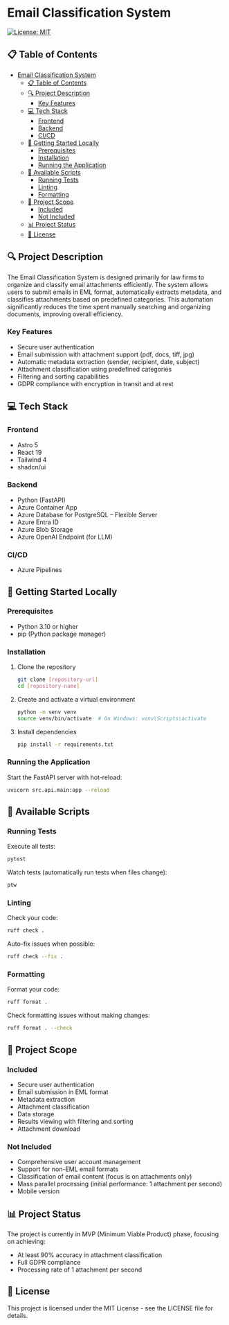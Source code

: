 # Email Classification System

[![License: MIT](https://img.shields.io/badge/License-MIT-blue.svg)](LICENSE)

## 📋 Table of Contents
- [Email Classification System](#email-classification-system)
  - [📋 Table of Contents](#-table-of-contents)
  - [🔍 Project Description](#-project-description)
    - [Key Features](#key-features)
  - [💻 Tech Stack](#-tech-stack)
    - [Frontend](#frontend)
    - [Backend](#backend)
    - [CI/CD](#cicd)
  - [🚀 Getting Started Locally](#-getting-started-locally)
    - [Prerequisites](#prerequisites)
    - [Installation](#installation)
    - [Running the Application](#running-the-application)
  - [📝 Available Scripts](#-available-scripts)
    - [Running Tests](#running-tests)
    - [Linting](#linting)
    - [Formatting](#formatting)
  - [🔭 Project Scope](#-project-scope)
    - [Included](#included)
    - [Not Included](#not-included)
  - [📊 Project Status](#-project-status)
  - [📄 License](#-license)

## 🔍 Project Description
The Email Classification System is designed primarily for law firms to organize and classify email attachments efficiently. The system allows users to submit emails in EML format, automatically extracts metadata, and classifies attachments based on predefined categories. This automation significantly reduces the time spent manually searching and organizing documents, improving overall efficiency.

### Key Features
- Secure user authentication
- Email submission with attachment support (pdf, docs, tiff, jpg)
- Automatic metadata extraction (sender, recipient, date, subject)
- Attachment classification using predefined categories
- Filtering and sorting capabilities
- GDPR compliance with encryption in transit and at rest

## 💻 Tech Stack

### Frontend
- Astro 5
- React 19
- Tailwind 4
- shadcn/ui

### Backend
- Python (FastAPI)
- Azure Container App
- Azure Database for PostgreSQL – Flexible Server
- Azure Entra ID
- Azure Blob Storage
- Azure OpenAI Endpoint (for LLM)

### CI/CD
- Azure Pipelines

## 🚀 Getting Started Locally

### Prerequisites
- Python 3.10 or higher
- pip (Python package manager)

### Installation

1. Clone the repository
   ```bash
   git clone [repository-url]
   cd [repository-name]
   ```

2. Create and activate a virtual environment
   ```bash
   python -m venv venv
   source venv/bin/activate  # On Windows: venv\Scripts\activate
   ```

3. Install dependencies
   ```bash
   pip install -r requirements.txt
   ```

### Running the Application

Start the FastAPI server with hot-reload:
```bash
uvicorn src.api.main:app --reload
```

## 📝 Available Scripts

### Running Tests
Execute all tests:
```bash
pytest
```

Watch tests (automatically run tests when files change):
```bash
ptw
```

### Linting
Check your code:
```bash
ruff check .
```

Auto-fix issues when possible:
```bash
ruff check --fix .
```

### Formatting
Format your code:
```bash
ruff format .
```

Check formatting issues without making changes:
```bash
ruff format . --check
```

## 🔭 Project Scope

### Included
- Secure user authentication
- Email submission in EML format
- Metadata extraction
- Attachment classification
- Data storage
- Results viewing with filtering and sorting
- Attachment download

### Not Included
- Comprehensive user account management
- Support for non-EML email formats
- Classification of email content (focus is on attachments only)
- Mass parallel processing (initial performance: 1 attachment per second)
- Mobile version

## 📊 Project Status
The project is currently in MVP (Minimum Viable Product) phase, focusing on achieving:
- At least 90% accuracy in attachment classification
- Full GDPR compliance
- Processing rate of 1 attachment per second

## 📄 License
This project is licensed under the MIT License - see the LICENSE file for details.